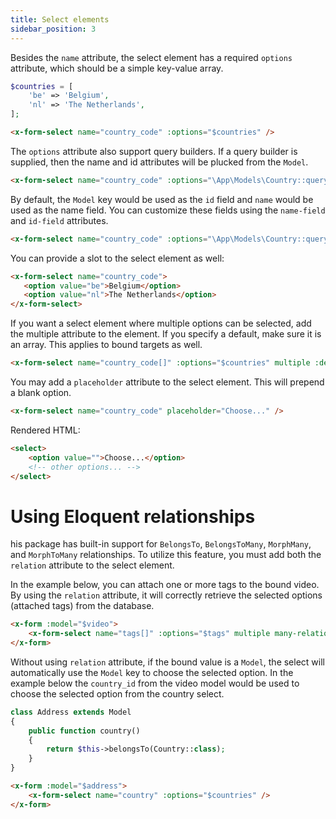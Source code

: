 ```yaml
---
title: Select elements
sidebar_position: 3
---
```


Besides the `name` attribute, the select element has a required `options` attribute, which should be a simple key-value array.

```php
$countries = [
    'be' => 'Belgium',
    'nl' => 'The Netherlands',
];
```

```html
<x-form-select name="country_code" :options="$countries" />
```

The `options` attribute also support query builders. If a query builder is supplied, then the name and id attributes will be plucked from the `Model`.

```html
<x-form-select name="country_code" :options="\App\Models\Country::query()" />
```

By default, the `Model` key would be used as the `id` field and `name` would be used as the name field.
You can customize these fields using the `name-field` and `id-field` attributes.

```html
<x-form-select name="country_code" :options="\App\Models\Country::query()" name-field="formatted_name" id-field="code" />
```

You can provide a slot to the select element as well:

```html
<x-form-select name="country_code">
   <option value="be">Belgium</option>
   <option value="nl">The Netherlands</option>
</x-form-select>
```

If you want a select element where multiple options can be selected, add the multiple attribute to the element. If you specify a default, make sure it is an array. This applies to bound targets as well.

```html
<x-form-select name="country_code[]" :options="$countries" multiple :default="['be', 'nl']" />
```

You may add a `placeholder` attribute to the select element. This will prepend a blank option.

```html
<x-form-select name="country_code" placeholder="Choose..." />
```

Rendered HTML:

```html
<select>
    <option value="">Choose...</option>
    <!-- other options... -->
</select>
```

# Using Eloquent relationships

his package has built-in support for `BelongsTo`, `BelongsToMany`, `MorphMany`, and `MorphToMany` relationships. To utilize this feature, you must add both the `relation` attribute to the select element.

In the example below, you can attach one or more tags to the bound video. By using the `relation` attribute, it will correctly retrieve the selected options (attached tags) from the database.

```html
<x-form :model="$video">
    <x-form-select name="tags[]" :options="$tags" multiple many-relation />
</x-form>
```

Without using `relation` attribute, if the bound value is a `Model`, the select will automatically use the `Model` key to choose the selected option.
In the example below the `country_id` from the video model would be used to choose the selected option from the country select.

```php
class Address extends Model
{
    public function country()
    {
        return $this->belongsTo(Country::class);
    }
}
```

```html
<x-form :model="$address">
    <x-form-select name="country" :options="$countries" />
</x-form>
```
